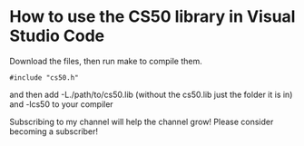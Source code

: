 # How to use the CS50 library in Visual Studio Code

Download the files,
then run make to compile them.

```
#include "cs50.h"
```

and then add -L./path/to/cs50.lib (without the cs50.lib just the folder it is in) and -lcs50 to your compiler

Subscribing to my channel will help the channel grow! Please consider becoming a subscriber!
